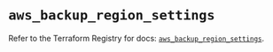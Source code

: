 # `aws_backup_region_settings`

Refer to the Terraform Registry for docs: [`aws_backup_region_settings`](https://registry.terraform.io/providers/hashicorp/aws/5.90.1/docs/resources/backup_region_settings).
